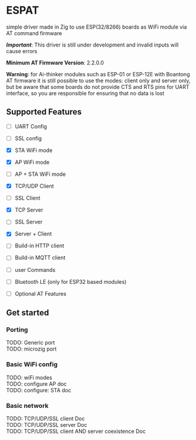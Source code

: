 # ESPAT
simple driver made in Zig to use ESP(32/8266) boards as WiFi module via AT command firmware

***Important***: This driver is still under development and invalid inputs will cause errors

__Minimum AT Firmware Version__: 2.2.0.0  

**Warning**: for Ai-thinker modules such as ESP-01 or ESP-12E with Boantong AT firmware it is still possible to use the modes: client only and server only, but be aware that some boards do not provide CTS and RTS pins for UART interface, so you are responsible for ensuring that no data is lost

## Supported Features
- [ ] UART Config
- [ ] SSL config
- [x] STA WiFi mode
- [X] AP WiFi mode
- [ ] AP + STA WiFi mode
- [x] TCP/UDP Client
- [ ] SSL Client
- [x] TCP Server
- [ ] SSL Server
- [x] Server + Client
- [ ] Build-in HTTP client
- [ ] Build-in MQTT client
- [ ] user Commands 
- [ ] Bluetooth LE (only for ESP32 based modules)
- [ ] Optional AT Features



## Get started

### Porting
TODO: Generic port  
TODO: microzig port  

### Basic WiFi config
TODO: wiFi modes  
TODO: configure AP doc  
TODO: configure: STA doc  

### Basic network
TODO: TCP/UDP/SSL client Doc  
TODO: TCP/UDP/SSL server Doc  
TODO: TCP/UDP/SSL client AND server coexistence Doc  

